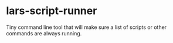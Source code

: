 # lars-script-runner
Tiny command line tool that will make sure a list of scripts or other commands are always running.
